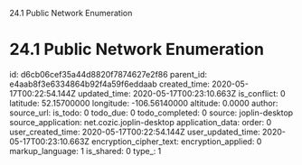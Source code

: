 24.1 Public Network Enumeration

# 24.1 Public Network Enumeration


id: d6cb06cef35a44d8820f7874627e2f86
parent_id: e4aab8f3e6334864b92f4a59f6eddaab
created_time: 2020-05-17T00:22:54.144Z
updated_time: 2020-05-17T00:23:10.663Z
is_conflict: 0
latitude: 52.15700000
longitude: -106.56140000
altitude: 0.0000
author: 
source_url: 
is_todo: 0
todo_due: 0
todo_completed: 0
source: joplin-desktop
source_application: net.cozic.joplin-desktop
application_data: 
order: 0
user_created_time: 2020-05-17T00:22:54.144Z
user_updated_time: 2020-05-17T00:23:10.663Z
encryption_cipher_text: 
encryption_applied: 0
markup_language: 1
is_shared: 0
type_: 1